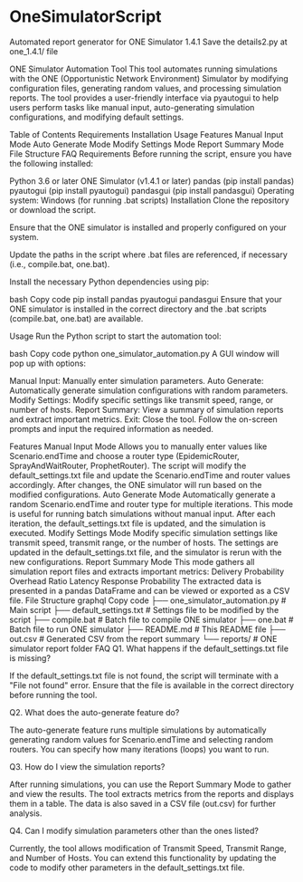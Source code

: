 # OneSimulatorScript
Automated report generator for ONE Simulator 1.4.1
Save the details2.py at one_1.4.1/ file


ONE Simulator Automation Tool
This tool automates running simulations with the ONE (Opportunistic Network Environment) Simulator by modifying configuration files, generating random values, and processing simulation reports. The tool provides a user-friendly interface via pyautogui to help users perform tasks like manual input, auto-generating simulation configurations, and modifying default settings.

Table of Contents
Requirements
Installation
Usage
Features
Manual Input Mode
Auto Generate Mode
Modify Settings Mode
Report Summary Mode
File Structure
FAQ
Requirements
Before running the script, ensure you have the following installed:

Python 3.6 or later
ONE Simulator (v1.4.1 or later)
pandas (pip install pandas)
pyautogui (pip install pyautogui)
pandasgui (pip install pandasgui)
Operating system: Windows (for running .bat scripts)
Installation
Clone the repository or download the script.

Ensure that the ONE simulator is installed and properly configured on your system.

Update the paths in the script where .bat files are referenced, if necessary (i.e., compile.bat, one.bat).

Install the necessary Python dependencies using pip:

bash
Copy code
pip install pandas pyautogui pandasgui
Ensure that your ONE simulator is installed in the correct directory and the .bat scripts (compile.bat, one.bat) are available.

Usage
Run the Python script to start the automation tool:

bash
Copy code
python one_simulator_automation.py
A GUI window will pop up with options:

Manual Input: Manually enter simulation parameters.
Auto Generate: Automatically generate simulation configurations with random parameters.
Modify Settings: Modify specific settings like transmit speed, range, or number of hosts.
Report Summary: View a summary of simulation reports and extract important metrics.
Exit: Close the tool.
Follow the on-screen prompts and input the required information as needed.

Features
Manual Input Mode
Allows you to manually enter values like Scenario.endTime and choose a router type (EpidemicRouter, SprayAndWaitRouter, ProphetRouter).
The script will modify the default_settings.txt file and update the Scenario.endTime and router values accordingly.
After changes, the ONE simulator will run based on the modified configurations.
Auto Generate Mode
Automatically generate a random Scenario.endTime and router type for multiple iterations.
This mode is useful for running batch simulations without manual input.
After each iteration, the default_settings.txt file is updated, and the simulation is executed.
Modify Settings Mode
Modify specific simulation settings like transmit speed, transmit range, or the number of hosts.
The settings are updated in the default_settings.txt file, and the simulator is rerun with the new configurations.
Report Summary Mode
This mode gathers all simulation report files and extracts important metrics:
Delivery Probability
Overhead Ratio
Latency
Response Probability
The extracted data is presented in a pandas DataFrame and can be viewed or exported as a CSV file.
File Structure
graphql
Copy code
├── one_simulator_automation.py   # Main script
├── default_settings.txt          # Settings file to be modified by the script
├── compile.bat                   # Batch file to compile ONE simulator
├── one.bat                       # Batch file to run ONE simulator
├── README.md                     # This README file
├── out.csv                       # Generated CSV from the report summary
└── reports/                      # ONE simulator report folder
FAQ
Q1. What happens if the default_settings.txt file is missing?

If the default_settings.txt file is not found, the script will terminate with a "File not found" error. Ensure that the file is available in the correct directory before running the tool.

Q2. What does the auto-generate feature do?

The auto-generate feature runs multiple simulations by automatically generating random values for Scenario.endTime and selecting random routers. You can specify how many iterations (loops) you want to run.

Q3. How do I view the simulation reports?

After running simulations, you can use the Report Summary Mode to gather and view the results. The tool extracts metrics from the reports and displays them in a table. The data is also saved in a CSV file (out.csv) for further analysis.

Q4. Can I modify simulation parameters other than the ones listed?

Currently, the tool allows modification of Transmit Speed, Transmit Range, and Number of Hosts. You can extend this functionality by updating the code to modify other parameters in the default_settings.txt file.

